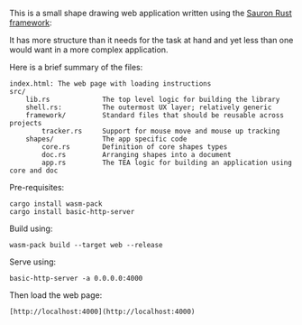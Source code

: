 This is a small shape drawing web application written using the [Sauron Rust framework](https://github.com/ivanceras/sauron/):

It has more structure than it needs for the task at hand and yet less than one would want in a more complex application.

Here is a brief summary of the files:

    index.html: The web page with loading instructions
    src/
        lib.rs             The top level logic for building the library
        shell.rs:          The outermost UX layer; relatively generic
        framework/         Standard files that should be reusable across projects
            tracker.rs     Support for mouse move and mouse up tracking
        shapes/            The app specific code
            core.rs        Definition of core shapes types
            doc.rs         Arranging shapes into a document
            app.rs         The TEA logic for building an application using core and doc

Pre-requisites:

    cargo install wasm-pack
    cargo install basic-http-server

Build using:

    wasm-pack build --target web --release

Serve using:

    basic-http-server -a 0.0.0.0:4000

Then load the web page:

    [http://localhost:4000](http://localhost:4000)

